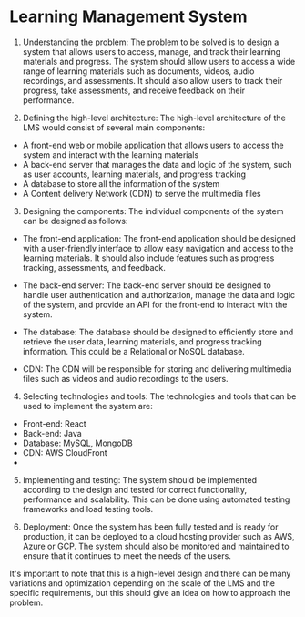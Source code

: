 # Learning Management System

1. Understanding the problem: The problem to be solved is to design a system that allows users to access, manage, and track their learning materials and progress. The system should allow users to access a wide range of learning materials such as documents, videos, audio recordings, and assessments. It should also allow users to track their progress, take assessments, and receive feedback on their performance.

2. Defining the high-level architecture: The high-level architecture of the LMS would consist of several main components:

* A front-end web or mobile application that allows users to access the system and interact with the learning materials
* A back-end server that manages the data and logic of the system, such as user accounts, learning materials, and progress tracking
* A database to store all the information of the system
* A Content delivery Network (CDN) to serve the multimedia files

3. Designing the components: The individual components of the system can be designed as follows:
* The front-end application: The front-end application should be designed with a user-friendly interface to allow easy navigation and access to the learning materials. It should also include features such as progress tracking, assessments, and feedback.

* The back-end server: The back-end server should be designed to handle user authentication and authorization, manage the data and logic of the system, and provide an API for the front-end to interact with the system.

* The database: The database should be designed to efficiently store and retrieve the user data, learning materials, and progress tracking information. This could be a Relational or NoSQL database.

* CDN: The CDN will be responsible for storing and delivering multimedia files such as videos and audio recordings to the users.

4. Selecting technologies and tools: The technologies and tools that can be used to implement the system are:
* Front-end: React
* Back-end: Java
* Database: MySQL, MongoDB
* CDN: AWS CloudFront
* 

5. Implementing and testing: The system should be implemented according to the design and tested for correct functionality, performance and scalability. This can be done using automated testing frameworks and load testing tools.

6. Deployment: Once the system has been fully tested and is ready for production, it can be deployed to a cloud hosting provider such as AWS, Azure or GCP. The system should also be monitored and maintained to ensure that it continues to meet the needs of the users.

It's important to note that this is a high-level design and there can be many variations and optimization depending on the scale of the LMS and the specific requirements, but this should give an idea on how to approach the problem.
